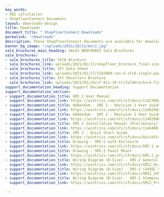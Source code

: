 ```yaml
---
key_words:
- OEE calculation
- ShopFloorConnect Documents
layout: downloads-design
title: Downloads
document_title: " ShopFloorConnect Downloads"
permalink: "/downloads"
description: These ShopFloorConnect documents are available for download.
banner_bg_image: "/uploads/2021/10/21/bnr2.jpg"
sale_brochures_main_heading: SALES BROCHURES Sale Brochures
sale_brochures:
- sale_brochures_title: SFC6 Brochure
  sale_brochures_link: uploads/2021/01/17/shopfloor_brochure_final-singlepage.pdf
- sale_brochures_title: SFC Data Sheet
  sale_brochures_link: uploads/2021/01/17/1142000-rev-d-sfc6-single-page-data-sheet.pdf
- sale_brochures_title: SFC Resellers Brochure
  sale_brochures_link: uploads/2021/03/29/sf-011-19-trifoldbrochure-final-7-5-x-5-5-singlepage.pdf
support_documentation_heading: Support Documentation
support_documentation_section:
- support_documentation_title: SMI 2 User Manual
  support_documentation_link: https://wintriss.com/sfc/sfcdocs/1142300A_SFC_Machine_Interface_Manual.pdf
- support_documentation_title: Addendum - SMI 2 - Revision 1 User Guide
  support_documentation_link: https://wintriss.com/sfc/sfcdocs/1146200A-Addendum-SMI2-R1-User-Guide.pdf
- support_documentation_title: Addendum - SMI 2 - Revision 2 User Guide
  support_documentation_link: https://wintriss.com/sfc/sfcdocs/1146200B-Addendum-SMI2-User-Guide.pdf
- support_documentation_title: SMI 2 Installation Manual (Preliminary)
  support_documentation_link: https://wintriss.com/sfc/sfcdocs/1146400-Prelim-1_SFC_Machine_Interface_Installation_Manual.pdf
- support_documentation_title: SMI 2 - Quick Start Guide
  support_documentation_link: https://wintriss.com/sfc/sfcdocs/QuickStartGuide.pdf
- support_documentation_title: Drawing - SMI-2 with Enclosure
  support_documentation_link: https://wintriss.com/sfc/sfcdocs/SMI-2_enclosure.pdf
- support_documentation_title: Drawing - SMI-2 Panel Mount
  support_documentation_link: https://wintriss.com/sfc/sfcdocs/SMI-2_panel_mount.pdf
- support_documentation_title: Wiring Diagram (B-Size) - SMI-2 General Purpose
  support_documentation_link: https://wintriss.com/sfc/sfcdocs/SMI2_Wiring.pdf
- support_documentation_title: Wiring Diagram (B-Size) - SMI-2 +24VDC Version
  support_documentation_link: https://wintriss.com/sfc/sfcdocs/SMI2_24VDC_Wiring.pdf
- support_documentation_title: Wiring Diagram (B-Size) - SMI-2 Stamping Press
  support_documentation_link: https://wintriss.com/sfc/sfcdocs/SMI2_Press_Wiring.pdf

---
```

